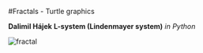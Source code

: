 #Fractals - Turtle graphics

**Dalimil Hájek**
**L-system (Lindenmayer system)**
*in Python*

![fractal](https://raw.github.com/Dalimil/Fractals/blob/master/screenshot.png)
